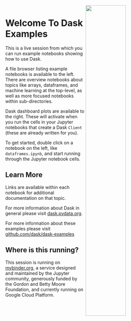 <img src="images/dask-horizontal.svg" width="50%" align="right">

Welcome To Dask Examples
========================

This is a live session from which you can run example notebooks showing how to use Dask.

A file browser listing example notebooks is available to the left.  There are overview notebooks about topics like arrays, dataframes, and machine learning at the top-level, as well as more focused notebooks within sub-directories.

Dask dashboard plots are available to the right.  These will activate when you
run the cells in your Jupyter notebooks that create a Dask `Client` (these are already written for you).

To get started, double click on a notebook on the left, like `dataframes.ipynb`, and start running through the Jupyter notebook cells.

Learn More
----------

Links are available within each notebook for additional documentation on that topic.

For more information about Dask in general please visit [dask.pydata.org](https://dask.pydata.org).

For more information about these examples please visit [github.com/dask/dask-examples](https://github.com/dask/dask-examples)


Where is this running?
----------------------

This session is running on [mybinder.org](https://mybinder.org), a service designed and maintained by the Jupyter community, generously funded by the Gordon and Betty Moore Foundation, and currently running on Google Cloud Platform.
